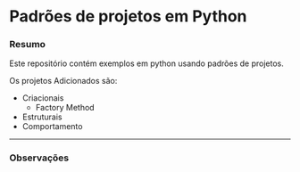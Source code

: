 # Padrões de projetos em Python

### Resumo
Este repositório contém exemplos em python usando padrões de projetos. 

Os projetos Adicionados são:

* Criacionais
  * Factory Method
* Estruturais
* Comportamento


---

### Observações
